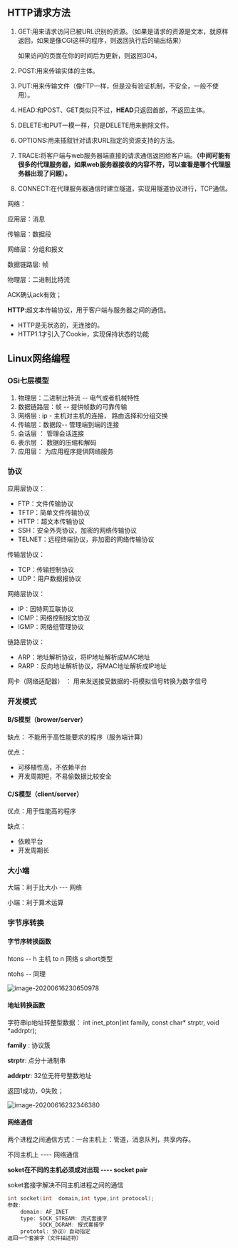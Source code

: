 ## HTTP请求方法

1. GET:用来请求访问已被URL识别的资源。（如果是请求的资源是文本，就原样返回，如果是像CGI这样的程序，则返回执行后的输出结果）

   如果访问的页面在你的时间后为更新，则返回304。

2. POST:用来传输实体的主体。

3. PUT:用来传输文件（像FTP一样，但是没有验证机制，不安全，一般不使用）。

4. HEAD:和POST、GET类似只不过，**HEAD**只返回首部，不返回主体。

5. DELETE:和PUT一模一样，只是DELETE用来删除文件。

6. OPTIONS:用来插叙针对请求URL指定的资源支持的方法。

7. TRACE:将客户端与web服务器端直接的请求通信返回给客户端。**（中间可能有很多的代理服务器，如果web服务器接收的内容不符，可以查看是哪个代理服务器出现了问题）。**

8. CONNECT:在代理服务器通信时建立隧道，实现用隧道协议进行，TCP通信。



网络：

应用层：消息

传输层：数据段

网络层：分组和报文

数据链路层: 帧

物理层：二进制比特流



ACK确认ack有效；



**HTTP**:超文本传输协议，用于客户端与服务器之间的通信。

+ HTTP是无状态的，无连接的。
+ HTTP1.1才引入了Cookie，实现保持状态的功能

## Linux网络编程

### OSi七层模型

1. 物理层：二进制比特流 -- 电气或者机械特性
2. 数据链路层：帧 -- 提供帧数的可靠传输
3. 网络层 : ip - 主机对主机的连接， 路由选择和分组交换
4. 传输层：数据段-- 管理端到端的连接
5. 会话层 ： 管理会话连接
6. 表示层 ： 数据的压缩和解码
7. 应用层： 为应用程序提供网络服务

### 协议

应用层协议：

- FTP：文件传输协议
- TFTP：简单文件传输协议
- HTTP：超文本传输协议
- SSH：安全外壳协议，加密的网络传输协议
- TELNET：远程终端协议，非加密的网络传输协议

传输层协议：

- TCP：传输控制协议
- UDP：用户数据报协议

网络层协议：

- IP：因特网互联协议
- ICMP：网络控制报文协议
- IGMP：网络组管理协议

链路层协议：

- ARP：地址解析协议，将IP地址解析成MAC地址
- RARP：反向地址解析协议，将MAC地址解析成IP地址

网卡（网络适配器） ： 用来发送接受数据的-将模拟信号转换为数字信号

### 开发模式

#### B/S模型（brower/server）

缺点： 不能用于高性能要求的程序（服务端计算）

优点：

+  可移植性高，不依赖平台
+ 开发周期短，不易偷数据比较安全

#### C/S模型（client/server）

优点：用于性能高的程序

缺点：

+ 依赖平台
+ 开发周期长

### 大小端

大端：利于比大小      ---  网络

小端：利于算术运算 

### 字节序转换

#### 字节序转换函数

htons -- h 主机 to  n 网络 s short类型

ntohs -- 同理

![image-20200616230650978](C:\Users\Administrator\AppData\Roaming\Typora\typora-user-images\image-20200616230650978.png)

#### 地址转换函数

字符串ip地址转整型数据： int inet_pton(int family, const char* strptr, void *addrptr);

**family** : 协议簇

**strptr**: 点分十进制串

**addrptr**: 32位无符号整数地址

返回1成功，0失败；

![image-20200616232346380](C:\Users\Administrator\AppData\Roaming\Typora\typora-user-images\image-20200616232346380.png)

#### 网络通信

两个进程之间通信方式：一台主机上：管道，消息队列，共享内存。

不同主机上 ----  网络通信

**soket在不同的主机必须成对出现   ----   socket pair**

soket套接字解决不同主机进程之间的通信

```c++
int socket(int  domain,int type,int protocol);
参数:
	domain: AF_INET
    type: SOCK_STREAM: 流式套接字
          SOCK_DGRAM: 报式套接字
    prototol: 协议0 自动指定
返回一个套接字（文件描述符）
```







